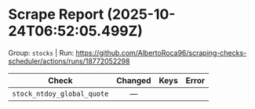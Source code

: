 # Scrape Report (2025-10-24T06:52:05.499Z)

Group: `stocks`  |  Run: https://github.com/AlbertoRoca96/scraping-checks-scheduler/actions/runs/18772052298

| Check | Changed | Keys | Error |
|---|:---:|:--|:--|
| `stock_ntdoy_global_quote` | — |  |  |
